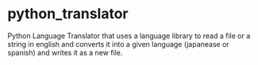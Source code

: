 # python_translator
Python Language Translator that uses a language library to read a file or a string in english and converts it into a given language (japanease or spanish) and writes it as a new file. 
